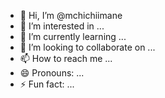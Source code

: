 - 👋 Hi, I’m @mchichiimane
- 👀 I’m interested in ...
- 🌱 I’m currently learning ...
- 💞️ I’m looking to collaborate on ...
- 📫 How to reach me ...
- 😄 Pronouns: ...
- ⚡ Fun fact: ...

<!---
mchichiimane/mchichiimane is a ✨ special ✨ repository because its `README.md` (this file) appears on your GitHub profile.
You can click the Preview link to take a look at your changes.
--->
